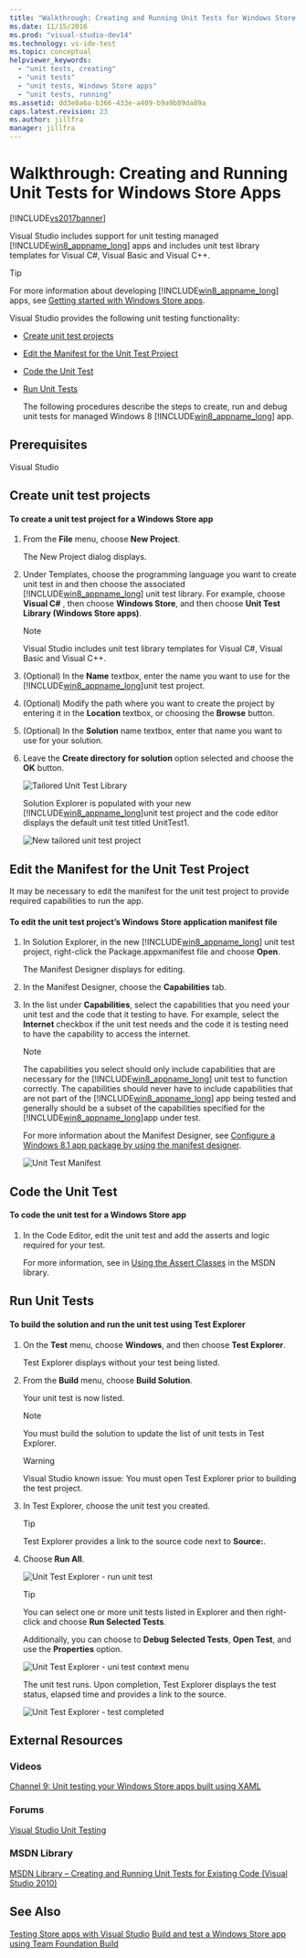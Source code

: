 ```yaml
---
title: "Walkthrough: Creating and Running Unit Tests for Windows Store Apps | Microsoft Docs"
ms.date: 11/15/2016
ms.prod: "visual-studio-dev14"
ms.technology: vs-ide-test
ms.topic: conceptual
helpviewer_keywords:
  - "unit tests, creating"
  - "unit tests"
  - "unit tests, Windows Store apps"
  - "unit tests, running"
ms.assetid: dd3e8a6a-b366-433e-a409-b9a9b89da89a
caps.latest.revision: 23
ms.author: jillfra
manager: jillfra
---
```

# Walkthrough: Creating and Running Unit Tests for Windows Store Apps
[!INCLUDE[vs2017banner](../includes/vs2017banner.md)]

Visual Studio includes support for unit testing managed [!INCLUDE[win8_appname_long](../includes/win8-appname-long-md.md)] apps and includes unit test library templates for Visual C#, Visual Basic and Visual C++.

> [!TIP]
> For more information about developing [!INCLUDE[win8_appname_long](../includes/win8-appname-long-md.md)] apps, see [Getting started with Windows Store apps](http://go.microsoft.com/fwlink/?LinkID=241410).

 Visual Studio provides the following unit testing functionality:

- [Create unit test projects](#CreateAndRunUnitTestWin8Tailored_Create)

- [Edit the Manifest for the Unit Test Project](#CreateAndRunUnitTestWin8Tailored_Manifest)

- [Code the Unit Test](#CreateAndRunUnitTestWin8Tailored_Code)

- [Run Unit Tests](#CreateAndRunUnitTestWin8Tailored_Run)

  The following procedures describe the steps to create, run and debug unit tests for managed Windows 8 [!INCLUDE[win8_appname_long](../includes/win8-appname-long-md.md)] app.

## Prerequisites
 Visual Studio

## <a name="CreateAndRunUnitTestWin8Tailored_Create"></a> Create unit test projects

#### To create a unit test project for a Windows Store app

1. From the **File** menu, choose **New Project**.

     The New Project dialog displays.

2. Under Templates, choose the programming language you want to create unit test in and then choose the associated [!INCLUDE[win8_appname_long](../includes/win8-appname-long-md.md)] unit test library. For example, choose **Visual C#** , then choose **Windows Store**, and then choose **Unit Test Library (Windows Store apps)**.

    > [!NOTE]
    > Visual Studio includes unit test library templates for Visual C#, Visual Basic and Visual C++.

3. (Optional) In the **Name** textbox, enter the name you want to use for the [!INCLUDE[win8_appname_long](../includes/win8-appname-long-md.md)]unit test project.

4. (Optional) Modify the path where you want to create the project by entering it in the **Location** textbox, or choosing the **Browse** button.

5. (Optional) In the **Solution** name textbox, enter that name you want to use for your solution.

6. Leave the **Create directory for solution** option selected and choose the **OK** button.

     ![Tailored Unit Test Library](../test/media/unit-test-win8-1.png "Unit_Test_Win8_1")

     Solution Explorer is populated with your new [!INCLUDE[win8_appname_long](../includes/win8-appname-long-md.md)]unit test project and the code editor displays the default unit test titled UnitTest1.

     ![New tailored unit test project](../test/media/unit-test-win8-unittestexplorer-newprojectcreated.png "Unit_Test_Win8_UnitTestExplorer_NewProjectCreated")

## <a name="CreateAndRunUnitTestWin8Tailored_Manifest"></a> Edit the Manifest for the Unit Test Project
 It may be necessary to edit the manifest for the unit test project to provide required capabilities to run the app.

#### To edit the unit test project’s Windows Store application manifest file

1. In Solution Explorer, in the new [!INCLUDE[win8_appname_long](../includes/win8-appname-long-md.md)] unit test project, right-click the Package.appxmanifest file and choose **Open**.

     The Manifest Designer displays for editing.

2. In the Manifest Designer, choose the **Capabilities** tab.

3. In the list under **Capabilities**, select the capabilities that you need your unit test and the code that it testing to have. For example, select the **Internet** checkbox if the unit test needs and the code it is testing need to have the capability to access the internet.

    > [!NOTE]
    > The capabilities you select should only include capabilities that are necessary for the [!INCLUDE[win8_appname_long](../includes/win8-appname-long-md.md)] unit test to function correctly. The capabilities should never have to include capabilities that are not part of the [!INCLUDE[win8_appname_long](../includes/win8-appname-long-md.md)] app being tested and generally should be a subset of the capabilities specified for the [!INCLUDE[win8_appname_long](../includes/win8-appname-long-md.md)]app under test.

     For more information about the Manifest Designer, see [Configure a Windows 8.1 app package by using the manifest designer](https://msdn.microsoft.com/library/24c58b7f-9c6d-41c3-b385-c1e8497d5b2d).

     ![Unit Test Manifest](../test/media/unit-test-win8.png "Unit_Test_Win8_")

## <a name="CreateAndRunUnitTestWin8Tailored_Code"></a> Code the Unit Test

#### To code the unit test for a Windows Store app

1. In the Code Editor, edit the unit test and add the asserts and logic required for your test.

     For more information, see in [Using the Assert Classes](http://go.microsoft.com/fwlink/?LinkID=224991) in the MSDN library.

## <a name="CreateAndRunUnitTestWin8Tailored_Run"></a> Run Unit Tests

#### To build the solution and run the unit test using Test Explorer

1. On the **Test** menu, choose **Windows**, and then choose **Test Explorer**.

     Test Explorer displays without your test being listed.

2. From the **Build** menu, choose **Build Solution**.

     Your unit test is now listed.

    > [!NOTE]
    > You must build the solution to update the list of unit tests in Test Explorer.

    > [!WARNING]
    > Visual Studio known issue: You must open Test Explorer prior to building the test project.

3. In Test Explorer, choose the unit test you created.

    > [!TIP]
    > Test Explorer provides a link to the source code next to **Source:**.

4. Choose **Run All**.

     ![Unit Test Explorer &#45; run unit test](../test/media/unit-test-win8-unittestexplorer-contextmenurun.png "Unit_Test_Win8_UnitTestExplorer_ContextMenuRun")

    > [!TIP]
    > You can select one or more unit tests listed in Explorer and then right-click and choose **Run Selected Tests**.
    >
    >  Additionally, you can choose to **Debug Selected Tests**, **Open Test**, and use the **Properties** option.
    >
    >  ![Unit Test Explorer &#45; uni test context menu](../test/media/unit-test-win8-unittestexplorer-contextmenu.png "Unit_Test_Win8_UnitTestExplorer_ContextMenu")

     The unit test runs. Upon completion, Test Explorer displays the test status, elapsed time and provides a link to the source.

     ![Unit Test Explorer &#45; test completed](../test/media/unit-test-win8-unittestexplorer-done.png "Unit_Test_Win8_UnitTestExplorer_Done")

## External Resources

### Videos
 [Channel 9: Unit testing your Windows Store apps built using XAML](http://go.microsoft.com/fwlink/?LinkId=226285)

### Forums
 [Visual Studio Unit Testing](http://go.microsoft.com/fwlink/?LinkId=224477)

### MSDN Library
 [MSDN Library – Creating and Running Unit Tests for Existing Code (Visual Studio 2010)](http://go.microsoft.com/fwlink/?LinkID=223683)

## See Also
 [Testing Store apps with Visual Studio](../test/testing-store-apps-with-visual-studio.md)
 [Build and test a Windows Store app using Team Foundation Build](https://msdn.microsoft.com/library/d0ca17bb-deae-4f3d-a18d-1a99bebceaa9)
